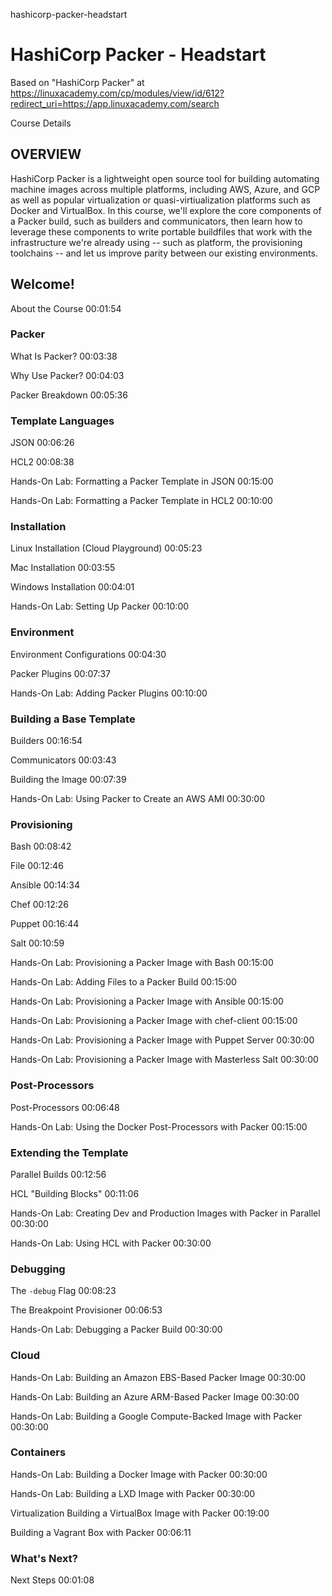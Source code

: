 hashicorp-packer-headstart
# HashiCorp Packer - Headstart

Based on "HashiCorp Packer" at https://linuxacademy.com/cp/modules/view/id/612?redirect_uri=https://app.linuxacademy.com/search

Course Details

## OVERVIEW
HashiCorp Packer is a lightweight open source tool for building automating machine images across multiple platforms, including AWS, Azure, and GCP as well as popular virtualization or quasi-virtiualization platforms such as Docker and VirtualBox. In this course, we'll explore the core components of a Packer build, such as builders and communicators, then learn how to leverage these components to write portable buildfiles that work with the infrastructure we're already using -- such as platform, the provisioning toolchains -- and let us improve parity between our existing environments.

## Welcome!

About the Course
00:01:54

### Packer

What Is Packer?
00:03:38

Why Use Packer?
00:04:03

Packer Breakdown
00:05:36

### Template Languages

JSON
00:06:26

HCL2
00:08:38

Hands-On Lab:
Formatting a Packer Template in JSON
00:15:00

Hands-On Lab:
Formatting a Packer Template in HCL2
00:10:00

### Installation

Linux Installation (Cloud Playground)
00:05:23

Mac Installation
00:03:55

Windows Installation
00:04:01

Hands-On Lab:
Setting Up Packer
00:10:00

### Environment

Environment Configurations
00:04:30

Packer Plugins
00:07:37

Hands-On Lab:
Adding Packer Plugins
00:10:00

### Building a Base Template

Builders
00:16:54

Communicators
00:03:43

Building the Image
00:07:39

Hands-On Lab:
Using Packer to Create an AWS AMI
00:30:00

### Provisioning

Bash
00:08:42

File
00:12:46

Ansible
00:14:34

Chef
00:12:26

Puppet
00:16:44

Salt
00:10:59

Hands-On Lab:
Provisioning a Packer Image with Bash
00:15:00

Hands-On Lab:
Adding Files to a Packer Build
00:15:00

Hands-On Lab:
Provisioning a Packer Image with Ansible
00:15:00

Hands-On Lab:
Provisioning a Packer Image with chef-client
00:15:00

Hands-On Lab:
Provisioning a Packer Image with Puppet Server
00:30:00

Hands-On Lab:
Provisioning a Packer Image with Masterless Salt
00:30:00

### Post-Processors

Post-Processors
00:06:48

Hands-On Lab:
Using the Docker Post-Processors with Packer
00:15:00

### Extending the Template

Parallel Builds
00:12:56

HCL "Building Blocks"
00:11:06

Hands-On Lab:
Creating Dev and Production Images with Packer in Parallel
00:30:00

Hands-On Lab:
Using HCL with Packer
00:30:00

### Debugging

The `-debug` Flag
00:08:23

The Breakpoint Provisioner
00:06:53

Hands-On Lab:
Debugging a Packer Build
00:30:00

### Cloud

Hands-On Lab:
Building an Amazon EBS-Based Packer Image
00:30:00

Hands-On Lab:
Building an Azure ARM-Based Packer Image
00:30:00

Hands-On Lab:
Building a Google Compute-Backed Image with Packer
00:30:00

### Containers

Hands-On Lab:
Building a Docker Image with Packer
00:30:00

Hands-On Lab:
Building a LXD Image with Packer
00:30:00

Virtualization
Building a VirtualBox Image with Packer
00:19:00

Building a Vagrant Box with Packer
00:06:11

### What's Next?
Next Steps
00:01:08
